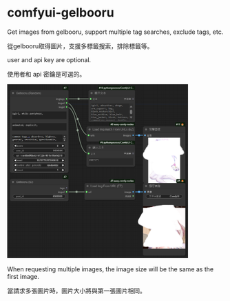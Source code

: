 # comfyui-gelbooru
Get images from gelbooru, support multiple tag searches, exclude tags, etc.

從gelbooru取得圖片，支援多標籤搜索，排除標籤等。



user and api key are optional.

使用者和 api 密鑰是可選的。

<img src='raandid.png' width='420'>

When requesting multiple images, the image size will be the same as the first image.

當請求多張圖片時，圖片大小將與第一張圖片相同。
